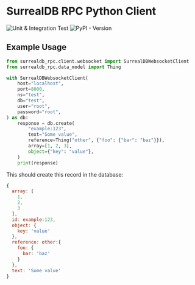 # SurrealDB RPC Python Client

![Unit & Integration Test](https://github.com/manu-schaaf/surrealdb-rpc.py/actions/workflows/workflow.yml/badge.svg)
![PyPI - Version](https://img.shields.io/pypi/v/surrealdb-rpc)

## Example Usage

```python
from surrealdb_rpc.client.websocket import SurrealDBWebsocketClient
from surrealdb_rpc.data_model import Thing

with SurrealDBWebsocketClient(
    host="localhost",
    port=8000,
    ns="test",
    db="test",
    user="root",
    password="root",
) as db:
    response = db.create(
        "example:123",
        text="Some value",
        reference=Thing("other", {"foo": {"bar": "baz"}}),
        array=[1, 2, 3],
        object={"key": "value"},
    )
    print(response)
```

This should create this record in the database:

```js
{
  array: [
    1,
    2,
    3
  ],
  id: example:123,
  object: {
    key: 'value'
  },
  reference: other:{
    foo: {
      bar: 'baz'
    }
  },
  text: 'Some value'
}
```
